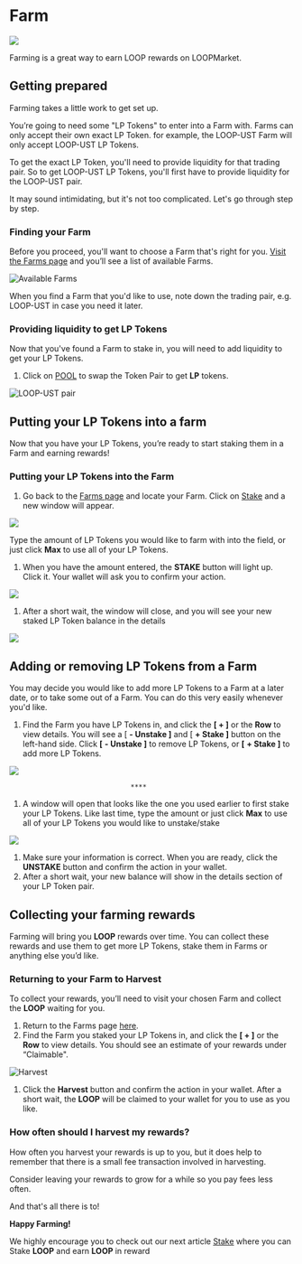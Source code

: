 # Farm

![](../.gitbook/assets/240_f_416194205_jdyjuzopxyn19mbbuuo6zslf5komwcag.jpg)

Farming is a great way to earn LOOP rewards on LOOPMarket.

## Getting prepared <a id="getting-prepared"></a>

Farming takes a little work to get set up.

You’re going to need some "LP Tokens" to enter into a Farm with. Farms can only accept their own exact LP Token. for example, the LOOP-UST Farm will only accept LOOP-UST LP Tokens.

To get the exact LP Token, you'll need to provide liquidity for that trading pair. So to get LOOP-UST LP Tokens, you'll first have to provide liquidity for the LOOP-UST pair.

It may sound intimidating, but it's not too complicated. Let's go through step by step.

### Finding your Farm <a id="finding-your-farm"></a>

Before you proceed, you'll want to choose a Farm that's right for you. [Visit the Farms page](https://tequila-graph.loop.markets/farm#stake) and you’ll see a list of available Farms.

![Available Farms](../.gitbook/assets/farms.jpg)

When you find a Farm that you'd like to use, note down the trading pair, e.g. LOOP-UST in case you need it later.

### Providing liquidity to get LP Tokens <a id="providing-liquidity-to-get-lp-tokens"></a>

Now that you've found a Farm to stake in, you will need to add liquidity to get your LP Tokens.

1. Click on [POOL](https://tequila-graph.loop.markets/pool#provide) to swap the Token Pair to get **LP** tokens. 

![LOOP-UST pair](../.gitbook/assets/loop-ust-pair.jpg)

## Putting your LP Tokens into a farm <a id="putting-your-lp-tokens-into-a-farm"></a>

Now that you have your LP Tokens, you’re ready to start staking them in a Farm and earning rewards!

### Putting your LP Tokens into the Farm <a id="putting-your-lp-tokens-into-the-farm"></a>

1. Go back to the [Farms page](https://tequila-graph.loop.markets/farm#stake) and locate your Farm. Click on [Stake](https://tequila-graph.loop.markets/farm#stake) and a new window will appear.

![](../.gitbook/assets/stake-lps-inactive.jpg)

Type the amount of LP Tokens you would like to farm with into the field, or just click **Max** to use all of your LP Tokens.

1. When you have the amount entered, the **STAKE** button will light up. Click it. Your wallet will ask you to confirm your action.

![](../.gitbook/assets/stake-lps.jpg)

1. After a short wait, the window will close, and you will see your new staked LP Token balance in the details

![](../.gitbook/assets/staked-lps.jpg)

## Adding or removing LP Tokens from a Farm <a id="adding-or-removing-lp-tokens-from-a-farm"></a>

You may decide you would like to add more LP Tokens to a Farm at a later date, or to take some out of a Farm. You can do this very easily whenever you'd like.

1. Find the Farm you have LP Tokens in, and click the **\[ + \]** or the **Row** to view details. You will see a \[ **- Unstake \]** and \[ **+ Stake \]** button on the left-hand side. Click **\[** **- Unstake \]** to remove LP Tokens, or **\[** **+ Stake \]** to add more LP Tokens.

![](../.gitbook/assets/plusminus.jpg)

                                  ****

1. A window will open that looks like the one you used earlier to first stake your LP Tokens. Like last time, type the amount or just click **Max** to use all of your LP Tokens you would like to unstake/stake 

![](../.gitbook/assets/unstake.jpg)

1. Make sure your information is correct. When you are ready, click the **UNSTAKE** button and confirm the action in your wallet.
2. After a short wait, your new balance will show in the details section of your LP Token pair.

## Collecting your farming rewards

Farming will bring you **LOOP** rewards over time. You can collect these rewards and use them to get more LP Tokens, stake them in Farms or anything else you’d like.

### Returning to your Farm to Harvest

To collect your rewards, you’ll need to visit your chosen Farm and collect the **LOOP** waiting for you.

1. Return to the Farms page [here](https://tequila-graph.loop.markets/farm#stake).
2. Find the Farm you staked your LP Tokens in, and click the **\[ + \]** or the **Row** to view details. You should see an estimate of your rewards under “Claimable ".

![Harvest](../.gitbook/assets/harvest.jpg)

1. Click the **Harvest** button and confirm the action in your wallet. After a short wait, the **LOOP** will be claimed to your wallet for you to use as you like.

### How often should I harvest my rewards?

How often you harvest your rewards is up to you, but it does help to remember that there is a small fee transaction involved in harvesting.

Consider leaving your rewards to grow for a while so you pay fees less often.

And that's all there is to!

**Happy Farming!**

We highly encourage you to check out our next article [Stake](https://app.gitbook.com/@usama-zeeyou/s/loop/~/drafts/-MiW7ZdIAXvsH0fMrr6Z/v/master/how-to/stake) where you can Stake **LOOP** and earn **LOOP** in reward

